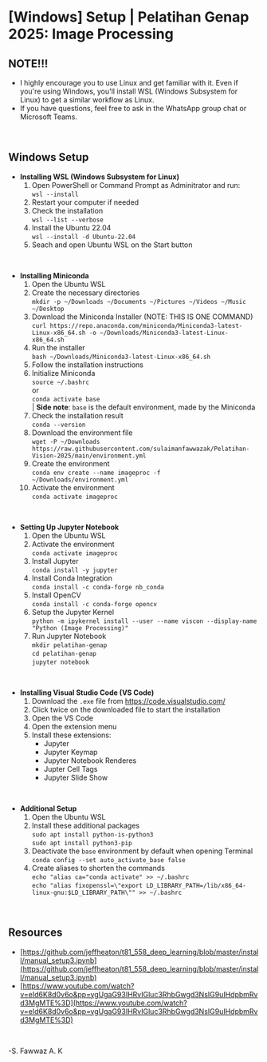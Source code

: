 # **[Windows] Setup | Pelatihan Genap 2025: Image Processing**

## **NOTE!!!**
- I highly encourage you to use Linux and get familiar with it. Even if you're using Windows, you'll install WSL (Windows Subsystem for Linux) to get a similar workflow as Linux.
- If you have questions, feel free to ask in the WhatsApp group chat or Microsoft Teams.

</br>

## **Windows Setup**
-  **Installing WSL (Windows Subsystem for Linux)**
	1. Open PowerShell or Command Prompt as Adminitrator and run: </br>
	```wsl --install```
	2. Restart your computer if needed
	3. Check the installation </br>
	```wsl --list --verbose```
	4. Install the Ubuntu 22.04 </br>
	```wsl --install -d Ubuntu-22.04```
	5. Seach and open Ubuntu WSL on the Start button

</br>

-  **Installing Miniconda**
	1. Open the Ubuntu WSL
	2. Create the necessary directories </br>
	```mkdir -p ~/Downloads ~/Documents ~/Pictures ~/Videos ~/Music ~/Desktop```
	3. Download the Miniconda Installer (NOTE: THIS IS ONE COMMAND)</br>
	```curl https://repo.anaconda.com/miniconda/Miniconda3-latest-Linux-x86_64.sh -o ~/Downloads/Miniconda3-latest-Linux-x86_64.sh```
	4. Run the installer </br>
	```bash ~/Downloads/Miniconda3-latest-Linux-x86_64.sh```
	5. Follow the installation instructions
	6. Initialize Miniconda </br>
	```source ~/.bashrc``` </br>
	or </br>
	```conda activate base``` </br>
	| **Side note**: `base` is the default environment, made by the Miniconda
	7. Check the installation result </br>
	```conda --version```
	8. Download the environment file </br>
	```wget -P ~/Downloads https://raw.githubusercontent.com/sulaimanfawwazak/Pelatihan-Vision-2025/main/environment.yml```
	9. Create the environment </br>
	```conda env create --name imageproc -f ~/Downloads/environment.yml```
	10. Activate the environment </br>
	```conda activate imageproc```

</br>

-  **Setting Up Jupyter Notebook**
	1. Open the Ubuntu WSL
	2. Activate the environment </br>
	```conda activate imageproc```
	3. Install Jupyter </br>
	```conda install -y jupyter```
	4. Install Conda Integration </br>
	```conda install -c conda-forge nb_conda```
	5. Install OpenCV </br>
	```conda install -c conda-forge opencv```
	6. Setup the Jupyter Kernel </br>
	```python -m ipykernel install --user --name viscon --display-name "Python (Image Processing)"```
	7. Run Jupyter Notebook </br>
	```mkdir pelatihan-genap``` </br>
  ```cd pelatihan-genap``` </br>
  ```jupyter notebook```

</br>

-  **Installing Visual Studio Code (VS Code)**
	1. Download the `.exe` file from https://code.visualstudio.com/
	2. Click twice on the downloaded file to start the installation
	3. Open the VS Code
	4. Open the extension menu
	5. Install these extensions:
		- Jupyter
		- Jupyter Keymap
		- Jupyter Notebook Renderes
		- Jupter Cell Tags
		- Jupyter Slide Show

</br>

-  **Additional Setup**
	1. Open the Ubuntu WSL
	2. Install these additional packages </br>
	```sudo apt install python-is-python3``` </br>
	```sudo apt install python3-pip``` 
	3. Deactivate the `base` environment by default when opening Terminal</br>
	```conda config --set auto_activate_base false```
	4. Create aliases to shorten the commands </br>
	```echo "alias ca="conda activate" >> ~/.bashrc``` </br>
	```echo "alias fixopenssl=\"export LD_LIBRARY_PATH=/lib/x86_64-linux-gnu:$LD_LIBRARY_PATH\"" >> ~/.bashrc```
	
</br>

## **Resources**
- [https://github.com/jeffheaton/t81_558_deep_learning/blob/master/install/manual_setup3.ipynb](https://github.com/jeffheaton/t81_558_deep_learning/blob/master/install/manual_setup3.ipynb)
- [https://www.youtube.com/watch?v=eId6K8d0v6o&pp=ygUgaG93IHRvIGluc3RhbGwgd3NsIG9uIHdpbmRvd3MgMTE%3D](https://www.youtube.com/watch?v=eId6K8d0v6o&pp=ygUgaG93IHRvIGluc3RhbGwgd3NsIG9uIHdpbmRvd3MgMTE%3D)

</br>

-S. Fawwaz A. K